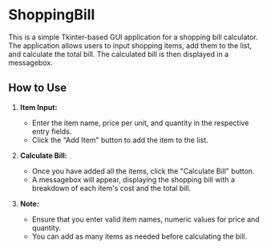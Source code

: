 # ShoppingBill

This is a simple Tkinter-based GUI application for a shopping bill calculator. The application allows users to input shopping items, add them to the list, and calculate the total bill. The calculated bill is then displayed in a messagebox.

## How to Use

1. **Item Input:**
   - Enter the item name, price per unit, and quantity in the respective entry fields.
   - Click the "Add Item" button to add the item to the list.

2. **Calculate Bill:**
   - Once you have added all the items, click the "Calculate Bill" button.
   - A messagebox will appear, displaying the shopping bill with a breakdown of each item's cost and the total bill.

3. **Note:**
   - Ensure that you enter valid item names, numeric values for price and quantity.
   - You can add as many items as needed before calculating the bill.


